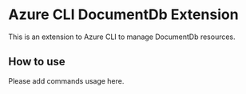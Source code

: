 # Azure CLI DocumentDb Extension #
This is an extension to Azure CLI to manage DocumentDb resources.

## How to use ##
Please add commands usage here.